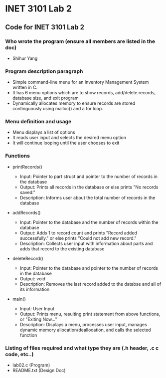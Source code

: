 # INET 3101 Lab 2

## Code for INET 3101 Lab 2

### Who wrote the program (ensure all members are listed in the doc)
- Shihur Yang

### Program description paragraph
- Simple command-line menu for an Inventory Management System written in C.
- It has 6 menu options which are to show records, add/delete records, database size, and exit program
- Dynamically allocates memory to ensure records are stored continguously using malloc() and a for loop.

### Menu definition and usage
- Menu displays a list of options
- It reads user input and selects the desired menu option
- It will continue looping until the user chooses to exit

### Functions
- printRecords()
    - Input: Pointer to part struct and pointer to the number of records in the database
    - Output: Prints all records in the database or else prints "No records saved."
    - Description: Informs user about the total number of records in the database

- addRecords()
    - Input: Pointer to the database and the number of records within the database
    - Output: Adds 1 to record count and prints "Record added successfully." or else prints "Could not add new record."
    - Description: Collects user input with information about parts and adds that record to the existing database
 
- deleteRecord()
    - Input: Pointer to the database and pointer to the number of records in the database
    - Output: void
    - Description: Removes the last record added to the databse and all of its information

- main()
  - Input: User Input
  - Output: Prints menu, resulting print statement from above functions, or "Exiting Now..."
  - Description: Displays a menu, processes user input, manages dynamic memory allocation/deallocation, and calls the selected function

### Listing of files required and what type they are (.h header, .c c code, etc..)
- lab02.c (Program)
- README.txt (Design Doc)
